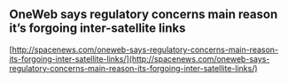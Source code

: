 ## OneWeb says regulatory concerns main reason it’s forgoing inter-satellite links
  
  [http://spacenews.com/oneweb-says-regulatory-concerns-main-reason-its-forgoing-inter-satellite-links/](http://spacenews.com/oneweb-says-regulatory-concerns-main-reason-its-forgoing-inter-satellite-links/)